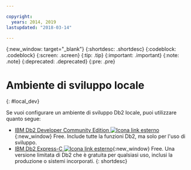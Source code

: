 ```yaml
---

copyright:
  years: 2014, 2019
lastupdated: "2018-03-14"

---
```


<!-- Attribute definitions --> 
{:new_window: target="_blank"}
{:shortdesc: .shortdesc}
{:codeblock: .codeblock}
{:screen: .screen}
{:tip: .tip}
{:important: .important}
{:note: .note}
{:deprecated: .deprecated}
{:pre: .pre}

# Ambiente di sviluppo locale
{: #local_dev}

Se vuoi configurare un ambiente di sviluppo Db2 locale, puoi utilizzare quanto segue:

* [IBM Db2 Developer Community Edition ![Icona link esterno](../../icons/launch-glyph.svg "Icona link esterno")](https://www.ibm.com/us-en/marketplace/ibm-db2-direct-and-developer-editions){:new_window} Free. Include tutte la funzioni Db2, ma solo per l'uso di sviluppo.
* [IBM Db2 Express-C ![Icona link esterno](../../icons/launch-glyph.svg "Icona link esterno")](https://www.ibm.com/developerworks/downloads/im/db2express/){:new_window} Free. Una versione limitata di Db2 che è gratuita per qualsiasi uso, inclusi la produzione o sistemi incorporati.
{: shortdesc}
